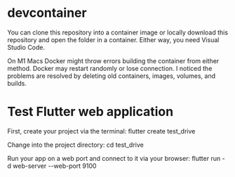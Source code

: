 # devcontainer

You can clone this repository into a container image or 
locally download this repository and open the folder in a container.
Either way, you need Visual Studio Code.

On M1 Macs Docker might throw errors building the container from either method. 
Docker may restart randomly or lose connection. I noticed the problems are resolved by
deleting old containers, images, volumes, and builds.

# Test Flutter web application

First, create your project via the terminal:
flutter create test_drive

Change into the project directory:
cd test_drive

Run your app on a web port and connect to it via your browser:
flutter run -d web-server --web-port 9100

